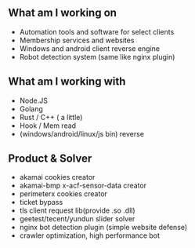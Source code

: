 ## What am I working on
* Automation tools and software for select clients
* Membership services and websites
* Windows and android client reverse engine
* Robot detection system (same like nginx plugin)

## What am I working with
* Node.JS
* Golang
* Rust / C++ ( a little)
* Hook / Mem read
* (windows/android/linux/js bin) reverse

## Product & Solver
* akamai cookies creator
* akamai-bmp x-acf-sensor-data creator
* perimeterx cookies creator
* ticket bypass
* tls client request lib(provide .so .dll)
* geetest/tecent/yundun slider solver
* nginx bot detection plugin (simple website defense)
* crawler optimization, high performance bot 
